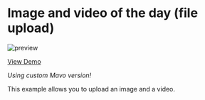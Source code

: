 # Image and video of the day (file upload)

![preview](../../../mavo-examples/file-storage/assets/images/preview.jpg "Preview")

[View Demo](https://valterkraemer.github.io/mavo-firebase/examples/file-storage/)

*Using custom Mavo version!*

This example allows you to upload an image and a video.
